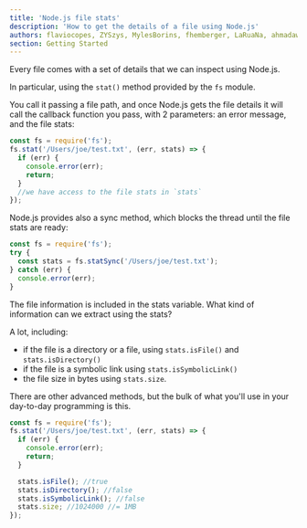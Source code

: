 ```yaml
---
title: 'Node.js file stats'
description: 'How to get the details of a file using Node.js'
authors: flaviocopes, ZYSzys, MylesBorins, fhemberger, LaRuaNa, ahmadawais
section: Getting Started
---
```


Every file comes with a set of details that we can inspect using Node.js.

In particular, using the `stat()` method provided by the `fs` module.

You call it passing a file path, and once Node.js gets the file details it will call the callback function you pass, with 2 parameters: an error message, and the file stats:

```js
const fs = require('fs');
fs.stat('/Users/joe/test.txt', (err, stats) => {
  if (err) {
    console.error(err);
    return;
  }
  //we have access to the file stats in `stats`
});
```

Node.js provides also a sync method, which blocks the thread until the file stats are ready:

```js
const fs = require('fs');
try {
  const stats = fs.statSync('/Users/joe/test.txt');
} catch (err) {
  console.error(err);
}
```

The file information is included in the stats variable. What kind of information can we extract using the stats?

A lot, including:

- if the file is a directory or a file, using `stats.isFile()` and `stats.isDirectory()`
- if the file is a symbolic link using `stats.isSymbolicLink()`
- the file size in bytes using `stats.size`.

There are other advanced methods, but the bulk of what you'll use in your day-to-day programming is this.

```js
const fs = require('fs');
fs.stat('/Users/joe/test.txt', (err, stats) => {
  if (err) {
    console.error(err);
    return;
  }

  stats.isFile(); //true
  stats.isDirectory(); //false
  stats.isSymbolicLink(); //false
  stats.size; //1024000 //= 1MB
});
```
